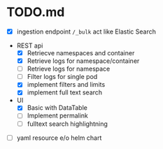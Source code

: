 # TODO.md

- [x] ingestion endpoint `/_bulk` act like Elastic Search
- REST api
  - [x] Retriecve namespaces and container
  - [x] Retrieve logs for namespace/container
  - [ ] Retrieve logs for namespace
  - [ ] Filter logs for single pod
  - [x] implement filters and limits
  - [x] implement full text search
- UI
  - [x] Basic with DataTable
  - [ ] Implement permalink
  - [ ] fulltext search highlightning
- [ ] yaml resource e/o helm chart
